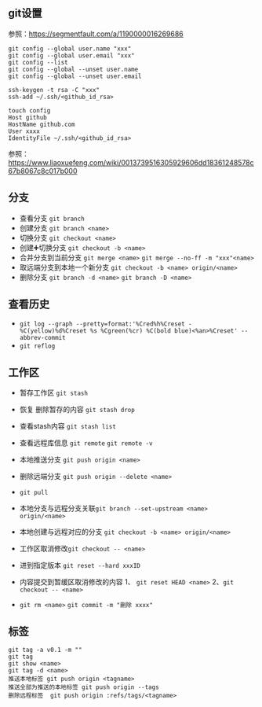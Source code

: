 ## git设置

参照：https://segmentfault.com/a/1190000016269686

```
git config --global user.name "xxx"
git config --global user.email "xxx"
git config --list
git config --global --unset user.name
git config --global --unset user.email

ssh-keygen -t rsa -C "xxx"
ssh-add ~/.ssh/<github_id_rsa>

touch config
Host github 
HostName github.com 
User xxxx 
IdentityFile ~/.ssh/<github_id_rsa>
```



参照：https://www.liaoxuefeng.com/wiki/0013739516305929606dd18361248578c67b8067c8c017b000

## 分支

- 查看分支 `git branch`
- 创建分支 `git branch <name>`
- 切换分支 `git checkout <name>`
- 创建➕切换分支 `git checkout -b <name>`
- 合并分支到当前分支 `git merge <name>`   `git merge --no-ff -m "xxx"<name>`
- 取远端分支到本地一个新分支 `git checkout -b <name> origin/<name>`
- 删除分支 `git branch -d <name>`   `git branch -D <name>`

## 查看历史

- `git log --graph --pretty=format:'%Cred%h%Creset -%C(yellow)%d%Creset %s %Cgreen(%cr) %C(bold blue)<%an>%Creset' --abbrev-commit`
- `git reflog`

## 工作区

- 暂存工作区 `git stash`
- 恢复 删除暂存的内容 `git stash drop`
- 查看stash内容 `git stash list`



- 查看远程库信息 `git remote`    `git remote -v`
- 本地推送分支 `git push origin <name>`
- 删除远端分支 `git push origin --delete <name>`
- `git pull`
- 本地分支与远程分支关联`git branch --set-upstream <name> origin/<name>`
- 本地创建与远程对应的分支 `git checkout -b <name> origin/<name>`
- 工作区取消修改`git checkout -- <name>`
- 进到指定版本 `git reset --hard xxxID`
- 内容提交到暂缓区取消修改的内容  1、 `git reset HEAD <name>`  2、`git checkout -- <name>`
- `git rm <name>`  `git commit -m "删除 xxxx"`



## 标签

 ```
git tag -a v0.1 -m ""
git tag 
git show <name>
git tag -d <name>
推送本地标签 git push origin <tagname>
推送全部为推送的本地标签 git push origin --tags
删除远程标签  git push origin :refs/tags/<tagname>
 ```

